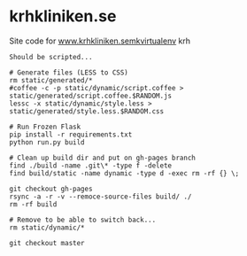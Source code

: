 krhkliniken.se
==============

Site code for www.krhkliniken.semkvirtualenv krh

    Should be scripted...

    # Generate files (LESS to CSS)
    rm static/generated/*
    #coffee -c -p static/dynamic/script.coffee > static/generated/script.coffee.$RANDOM.js
    lessc -x static/dynamic/style.less > static/generated/style.less.$RANDOM.css

    # Run Frozen Flask
    pip install -r requirements.txt
    python run.py build

    # Clean up build dir and put on gh-pages branch
    find ./build -name .git\* -type f -delete
    find build/static -name dynamic -type d -exec rm -rf {} \;

    git checkout gh-pages
    rsync -a -r -v --remoce-source-files build/ ./
    rm -rf build

    # Remove to be able to switch back...
    rm static/dynamic/*

    git checkout master
